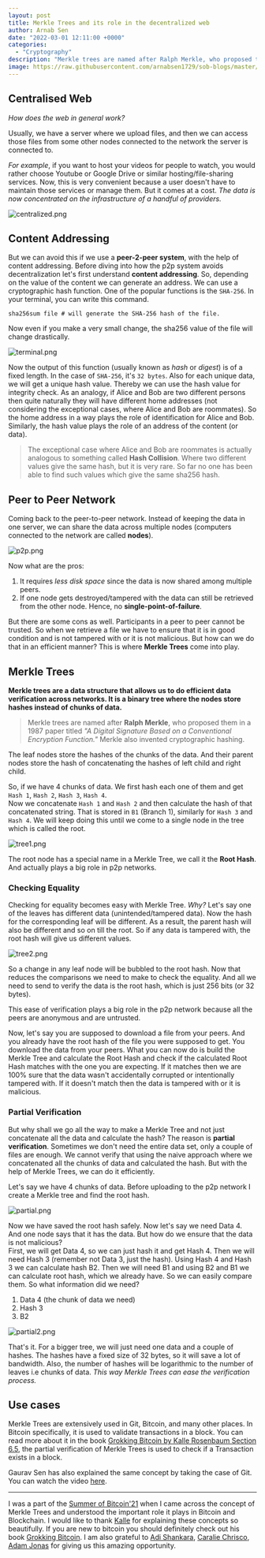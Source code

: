 ```yaml
---
layout: post
title: Merkle Trees and its role in the decentralized web
author: Arnab Sen
date: "2022-03-01 12:11:00 +0000"
categories:
  - "Cryptography"
description: "Merkle trees are named after Ralph Merkle, who proposed them in a 1987 paper titled 'A Digital Signature Based on a Conventional Encryption Function.'"
image: https://raw.githubusercontent.com/arnabsen1729/sob-blogs/master/merkle-trees-and-its-role-in-the-decentralized-web/img/tree1.webp
---
```


## Centralised Web

*How does the web in general work?*

Usually, we have a server where we upload files, and then we can access those files from some other nodes connected to the network the server is connected to.

*For example*, if you want to host your videos for people to watch, you would rather choose Youtube or Google Drive or similar hosting/file-sharing services. Now, this is very convenient because a user doesn't have to maintain those services or manage them. But it comes at a cost. *The data is now concentrated on the infrastructure of a handful of providers.*

![centralized.png](https://raw.githubusercontent.com/arnabsen1729/sob-blogs/master/merkle-trees-and-its-role-in-the-decentralized-web/img/centralized.webp)

## Content Addressing

But we can avoid this if we use a **peer-2-peer system**, with the help of content addressing. Before diving into how the p2p system avoids decentralization let's first understand **content addressing**. So, depending on the value of the content we can generate an address. We can use a cryptographic hash function. One of the popular functions is the `SHA-256`. In your terminal, you can write this command.

```shell
sha256sum file # will generate the SHA-256 hash of the file.
```

Now even if you make a very small change, the sha256 value of the file will change drastically.

![terminal.png](https://raw.githubusercontent.com/arnabsen1729/sob-blogs/master/merkle-trees-and-its-role-in-the-decentralized-web/img/terminal.webp)

Now the output of this function (usually known as *hash* or *digest*) is of a fixed length. In the case of `SHA-256`, it's `32 bytes`. Also for each unique data, we will get a unique hash value. Thereby we can use the hash value for integrity check. As an analogy, if Alice and Bob are two different persons then quite naturally they will have different home addresses (not considering the exceptional cases, where Alice and Bob are roommates). So the home address in a way plays the role of identification for Alice and Bob. Similarly, the hash value plays the role of an address of the content (or data).

> The exceptional case where Alice and Bob are roommates is actually analogous to something called **Hash Collision**. Where two different values give the same hash, but it is very rare. So far no one has been able to find such values which give the same sha256 hash.

## Peer to Peer Network

Coming back to the peer-to-peer network. Instead of keeping the data in one server, we can share the data across multiple nodes (computers connected to the network are called **nodes**).

![p2p.png](https://raw.githubusercontent.com/arnabsen1729/sob-blogs/master/merkle-trees-and-its-role-in-the-decentralized-web/img/p2p.webp)

Now what are the pros:

1. It requires *less disk space* since the data is now shared among multiple peers.
2. If one node gets destroyed/tampered with the data can still be retrieved from the other node. Hence, no **single-point-of-failure**.

But there are some cons as well. Participants in a peer to peer cannot be trusted. So when we retrieve a file we have to ensure that it is in good condition and is not tampered with or it is not malicious. But how can we do that in an efficient manner? This is where **Merkle Trees** come into play.

## Merkle Trees

**Merkle trees are a data structure that allows us to do efficient data verification across networks. It is a binary tree where the nodes store hashes instead of chunks of data.**

> Merkle trees are named after **Ralph Merkle**, who proposed them in a 1987 paper titled *"A Digital Signature Based on a Conventional Encryption Function."* Merkle also invented cryptographic hashing.

The leaf nodes store the hashes of the chunks of the data. And their parent nodes store the hash of concatenating the hashes of left child and right child.

So, if we have 4 chunks of data. We first hash each one of them and get `Hash 1`, `Hash 2`, `Hash 3`, `Hash 4`.  
Now we concatenate `Hash 1` and `Hash 2` and then calculate the hash of that concatenated string. That is stored in `B1` (Branch 1), similarly for `Hash 3` and `Hash 4`. We will keep doing this until we come to a single node in the tree which is called the root.

![tree1.png](https://raw.githubusercontent.com/arnabsen1729/sob-blogs/master/merkle-trees-and-its-role-in-the-decentralized-web/img/tree1.webp)

The root node has a special name in a Merkle Tree, we call it the **Root Hash**. And actually plays a big role in p2p networks.

### Checking Equality

Checking for equality becomes easy with Merkle Tree. *Why?* Let's say one of the leaves has different data (unintended/tampered data). Now the hash for the corresponding leaf will be different. As a result, the parent hash will also be different and so on till the root. So if any data is tampered with, the root hash will give us different values.

![tree2.png](https://raw.githubusercontent.com/arnabsen1729/sob-blogs/master/merkle-trees-and-its-role-in-the-decentralized-web/img/tree2.webp)

So a change in any leaf node will be bubbled to the root hash. Now that reduces the comparisons we need to make to check the equality. And all we need to send to verify the data is the root hash, which is just 256 bits (or 32 bytes).

This ease of verification plays a big role in the p2p network because all the peers are anonymous and are untrusted.

Now, let's say you are supposed to download a file from your peers. And you already have the root hash of the file you were supposed to get. You download the data from your peers. What you can now do is build the Merkle Tree and calculate the Root Hash and check if the calculated Root Hash matches with the one you are expecting. If it matches then we are 100% sure that the data wasn't accidentally corrupted or intentionally tampered with. If it doesn't match then the data is tampered with or it is malicious.

### Partial Verification

But why shall we go all the way to make a Merkle Tree and not just concatenate all the data and calculate the hash? The reason is **partial verification**. Sometimes we don't need the entire data set, only a couple of files are enough. We cannot verify that using the naive approach where we concatenated all the chunks of data and calculated the hash. But with the help of Merkle Trees, we can do it efficiently.

Let's say we have 4 chunks of data. Before uploading to the p2p network I create a Merkle tree and find the root hash.

![partial.png](https://raw.githubusercontent.com/arnabsen1729/sob-blogs/master/merkle-trees-and-its-role-in-the-decentralized-web/img/partial.webp)

Now we have saved the root hash safely. Now let's say we need Data 4. And one node says that it has the data. But how do we ensure that the data is not malicious?  
First, we will get Data 4, so we can just hash it and get Hash 4. Then we will need Hash 3 (remember not Data 3, just the hash). Using Hash 4 and Hash 3 we can calculate hash B2. Then we will need B1 and using B2 and B1 we can calculate root hash, which we already have. So we can easily compare them. So what information did we need?

1. Data 4 (the chunk of data we need)
2. Hash 3
3. B2

![partial2.png](https://raw.githubusercontent.com/arnabsen1729/sob-blogs/master/merkle-trees-and-its-role-in-the-decentralized-web/img/partial2.webp)

That's it. For a bigger tree, we will just need one data and a couple of hashes. The hashes have a fixed size of 32 bytes, so it will save a lot of bandwidth. Also, the number of hashes will be logarithmic to the number of leaves i.e chunks of data. *This way Merkle Trees can ease the verification process.*

## Use cases

Merkle Trees are extensively used in Git, Bitcoin, and many other places. In Bitcoin specifically, it is used to validate transactions in a block. You can read more about it in the book [Grokking Bitcoin by Kalle Rosenbaum Section 6.5](http://rosenbaum.se/book/grokking-bitcoin.html?ref=blog.summerofbitcoin.org#merkle-trees), the partial verification of Merkle Trees is used to check if a Transaction exists in a block.

Gaurav Sen has also explained the same concept by taking the case of Git. You can watch the video [here](https://www.youtube.com/watch?v=qHMLy5JjbjQ&ref=blog.summerofbitcoin.org).

---

I was a part of the [Summer of Bitcoin'21](https://summerofbitcoin.org/?ref=blog.summerofbitcoin.org) when I came across the concept of Merkle Trees and understood the important role it plays in Bitcoin and Blockchain. I would like to thank [Kalle](https://twitter.com/kallerosenbaum?ref=blog.summerofbitcoin.org) for explaining these concepts so beautifully. If you are new to bitcoin you should definitely check out his book [Grokking Bitcoin](https://www.manning.com/books/grokking-bitcoin?ref=blog.summerofbitcoin.org). I am also grateful to [Adi Shankara](https://twitter.com/adi_shankara_?ref=blog.summerofbitcoin.org), [Caralie Chrisco](https://twitter.com/Caralie_C?ref=blog.summerofbitcoin.org), [Adam Jonas](https://twitter.com/adamcjonas?ref=blog.summerofbitcoin.org) for giving us this amazing opportunity.
